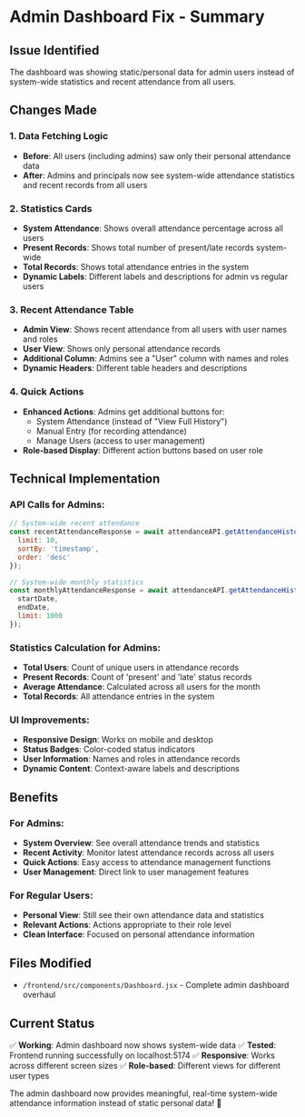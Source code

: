 # Admin Dashboard Fix - Summary

## Issue Identified
The dashboard was showing static/personal data for admin users instead of system-wide statistics and recent attendance from all users.

## Changes Made

### 1. **Data Fetching Logic** 
- **Before**: All users (including admins) saw only their personal attendance data
- **After**: Admins and principals now see system-wide attendance statistics and recent records from all users

### 2. **Statistics Cards**
- **System Attendance**: Shows overall attendance percentage across all users
- **Present Records**: Shows total number of present/late records system-wide
- **Total Records**: Shows total attendance entries in the system
- **Dynamic Labels**: Different labels and descriptions for admin vs regular users

### 3. **Recent Attendance Table**
- **Admin View**: Shows recent attendance from all users with user names and roles
- **User View**: Shows only personal attendance records
- **Additional Column**: Admins see a "User" column with names and roles
- **Dynamic Headers**: Different table headers and descriptions

### 4. **Quick Actions**
- **Enhanced Actions**: Admins get additional buttons for:
  - System Attendance (instead of "View Full History")
  - Manual Entry (for recording attendance)
  - Manage Users (access to user management)
- **Role-based Display**: Different action buttons based on user role

## Technical Implementation

### API Calls for Admins:
```javascript
// System-wide recent attendance
const recentAttendanceResponse = await attendanceAPI.getAttendanceHistory({ 
  limit: 10,
  sortBy: 'timestamp',
  order: 'desc'
});

// System-wide monthly statistics
const monthlyAttendanceResponse = await attendanceAPI.getAttendanceHistory({ 
  startDate, 
  endDate,
  limit: 1000
});
```

### Statistics Calculation for Admins:
- **Total Users**: Count of unique users in attendance records
- **Present Records**: Count of 'present' and 'late' status records
- **Average Attendance**: Calculated across all users for the month
- **Total Records**: All attendance entries in the system

### UI Improvements:
- **Responsive Design**: Works on mobile and desktop
- **Status Badges**: Color-coded status indicators
- **User Information**: Names and roles in attendance records
- **Dynamic Content**: Context-aware labels and descriptions

## Benefits

### For Admins:
- **System Overview**: See overall attendance trends and statistics
- **Recent Activity**: Monitor latest attendance records across all users
- **Quick Actions**: Easy access to attendance management functions
- **User Management**: Direct link to user management features

### For Regular Users:
- **Personal View**: Still see their own attendance data and statistics
- **Relevant Actions**: Actions appropriate to their role level
- **Clean Interface**: Focused on personal attendance information

## Files Modified
- `/frontend/src/components/Dashboard.jsx` - Complete admin dashboard overhaul

## Current Status
✅ **Working**: Admin dashboard now shows system-wide data
✅ **Tested**: Frontend running successfully on localhost:5174
✅ **Responsive**: Works across different screen sizes
✅ **Role-based**: Different views for different user types

The admin dashboard now provides meaningful, real-time system-wide attendance information instead of static personal data! 🎉
